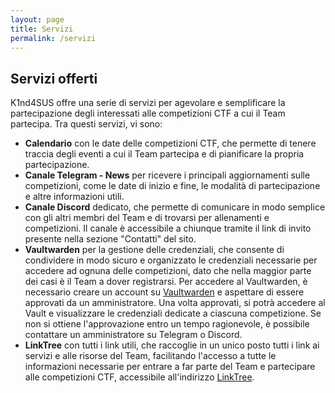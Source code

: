```yaml
---
layout: page
title: Servizi
permalink: /servizi
---
```


## Servizi offerti

K1nd4SUS offre una serie di servizi per agevolare e semplificare la partecipazione degli interessati alle competizioni CTF a cui il Team partecipa. Tra questi servizi, vi sono:

- **Calendario** con le date delle competizioni CTF, che permette di tenere traccia degli eventi a cui il Team partecipa e di pianificare la propria partecipazione.
- **Canale Telegram - News** per ricevere i principali aggiornamenti sulle competizioni, come le date di inizio e fine, le modalità di partecipazione e altre informazioni utili. 
- **Canale Discord** dedicato, che permette di comunicare in modo semplice con gli altri membri del Team e di trovarsi per allenamenti e competizioni. Il canale è accessibile a chiunque tramite il link di invito presente nella sezione "Contatti" del sito.
- **Vaultwarden** per la gestione delle credenziali, che consente di condividere in modo sicuro e organizzato le credenziali necessarie per accedere ad ognuna delle competizioni, dato che nella maggior parte dei casi è il Team a dover registrarsi. Per accedere al Vaultwarden, è necessario creare un account su [Vaultwarden](https://vault.k1nd4sus.it/) e aspettare di essere approvati da un amministratore. Una volta approvati, si potrà accedere al Vault e visualizzare le credenziali dedicate a ciascuna competizione. Se non si ottiene l'approvazione entro un tempo ragionevole, è possibile contattare un amministratore su Telegram o Discord.
- **LinkTree** con tutti i link utili, che raccoglie in un unico posto tutti i link ai servizi e alle risorse del Team, facilitando l'accesso a tutte le informazioni necessarie per entrare a far parte del Team e partecipare alle competizioni CTF, accessibile all'indirizzo [LinkTree](https://links.k1nd4sus.it/).
